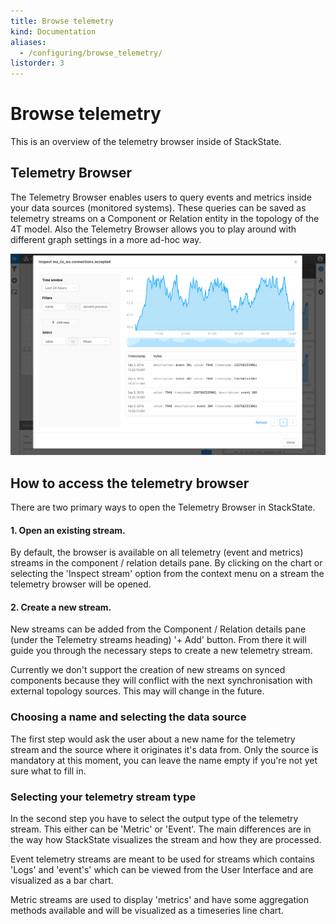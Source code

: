 ```yaml
---
title: Browse telemetry
kind: Documentation
aliases:
  - /configuring/browse_telemetry/
listorder: 3
---
```


# Browse telemetry

This is an overview of the telemetry browser inside of StackState.

## Telemetry Browser

The Telemetry Browser enables users to query events and metrics inside your data sources \(monitored systems\). These queries can be saved as telemetry streams on a Component or Relation entity in the topology of the 4T model. Also the Telemetry Browser allows you to play around with different graph settings in a more ad-hoc way.

![Telemetry browser](/.gitbook/assets/telemetry_browser.png)

## How to access the telemetry browser

There are two primary ways to open the Telemetry Browser in StackState.

#### 1. Open an existing stream.

By default, the browser is available on all telemetry \(event and metrics\) streams in the component / relation details pane. By clicking on the chart or selecting the 'Inspect stream' option from the context menu on a stream the telemetry browser will be opened.

#### 2. Create a new stream.

New streams can be added from the Component / Relation details pane \(under the Telemetry streams heading\) '+ Add' button. From there it will guide you through the necessary steps to create a new telemetry stream.

Currently we don't support the creation of new streams on synced components because they will conflict with the next synchronisation with external topology sources. This may will change in the future.

### Choosing a name and selecting the data source

The first step would ask the user about a new name for the telemetry stream and the source where it originates it's data from. Only the source is mandatory at this moment, you can leave the name empty if you're not yet sure what to fill in.

### Selecting your telemetry stream type

In the second step you have to select the output type of the telemetry stream. This either can be 'Metric' or 'Event'. The main differences are in the way how StackState visualizes the stream and how they are processed.

Event telemetry streams are meant to be used for streams which contains 'Logs' and 'event's' which can be viewed from the User Interface and are visualized as a bar chart.

Metric streams are used to display 'metrics' and have some aggregation methods available and will be visualized as a timeseries line chart.
